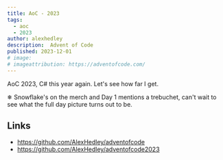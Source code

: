 ```yaml
---
title: AoC - 2023
tags:
  - aoc
  - 2023
author: alexhedley
description:  Advent of Code
published: 2023-12-01
# image: 
# imageattribution: https://adventofcode.com/
---
```


<!-- # Advent of Code - 2023 -->

AoC 2023, C# this year again. Let's see how far I get.

❄ Snowflake's on the merch and Day 1 mentions a trebuchet, can't wait to see what the full day picture turns out to be.

<!-- ![2023](images/aoc/aoc_2023.png "2023") -->

## Links

- https://github.com/AlexHedley/adventofcode
- https://github.com/AlexHedley/adventofcode2023
